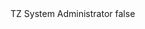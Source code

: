 <?xml version="1.0" encoding="UTF-8"?>
<CustomMetadata xmlns="http://soap.sforce.com/2006/04/metadata">
    <label>TZ System Administrator</label>
    <protected>false</protected>
</CustomMetadata>
